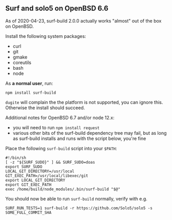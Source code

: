 ## Surf and solo5 on OpenBSD 6.6

As of 2020-04-23, surf-build 2.0.0 actually works "almost" out of the box on OpenBSD.

Install the following system packages:
- curl
- git
- gmake
- coreutils
- bash
- node

As **a normal user**, run:

```
npm install surf-build
```

`dugite` will complain the the platform is not supported, you can ignore this. Otherwise the install should succeed.

Additional notes for OpenBSD 6.7 and/or node 12.x:
- you will need to run `npm install request`
- various other bits of the surf-build dependency tree may fail, but as long as surf-build installs and runs with the script below, you're fine

Place the following `surf-build` script into your `$PATH`:

```
#!/bin/sh
[ -z "${SURF_SUDO}" ] && SURF_SUDO=doas
export SURF_SUDO
LOCAL_GIT_DIRECTORY=/usr/local
GIT_EXEC_PATH=/usr/local/libexec/git
export LOCAL_GIT_DIRECTORY
export GIT_EXEC_PATH
exec /home/build/node_modules/.bin/surf-build "$@"

```

You should now be able to run `surf-build` normally, verify with e.g.

```
SURF_RUN_TESTS=1 surf-build -r https://github.com/Solo5/solo5 -s SOME_FULL_COMMIT_SHA
```

